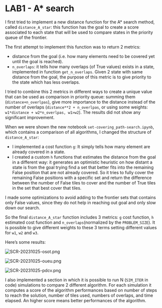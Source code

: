 # LAB1 - A* search

I first tried to implement a new distance function for the A* search method, called `distance_A_star`: this function has the goal to create a score associated to each state that will be used to compare states in the priority queue of the frontier. 

The first attempt to implement this function was to return 2 metrics: 

- distance from the goal (i.e. how many elements need to be covered yet until the goal is reached).
- `n_overlaps`: it tells how many overlaps (of True values) exists in a state, implemented in function `get_n_overlaps`. Given 2 state with same distance from the goal, the purpose of this metric is to give priority to the state which has less overlaps.

I tried to combine this 2 metrics in different ways to create a unique value that can be used as comparison in priority queue: summing them (`distance+n_overlpas`), give more importance to the distance instead of the number of overlaps (`distance**2 + n_overlpas`, or using some weights: `w1*distance + w2*n_overlpas, w1>w2`). The results did not show any significant improvement.

When we were shown the new notebook `set-covering_path-search.ipynb`, which contains a comparison of all algorithms, I changed the structure of `distance_A_star`:

- I implemented a cost function `g`: It simply tells how many element are already covered in a state.
- I created a custom `h` functions that estimates the distance from the goal in a different way: it generates an optimistic heuristic on how distant a state is from the goal trying find a set that better fits into the remaining False position that are not already covered. So it tries to fully cover the remaining False positions with a specific set and return the difference between the number of False tiles to cover and the number of True tiles in the set that best cover that tiles.

I made some optimizations to avoid adding to the frontier sets that contains only False values, since they do not help in reaching out goal and only slow down our search.

So the final `distance_A_star` function includes 3 metrics: `g` cost function, `h` estimated cost function and `n_overlaps`(normalized by the `PROBLEM_SIZE`). It is possible to give different weights to these 3 terms setting different values for `w1`, `w2` and `w3`.

Here’s some results:

![SCR-20231025-osot.png](LAB1%20-%20A%20search%206548cdab3fb749d89385332ae4e35c31/SCR-20231025-osot.png)

![SCR-20231025-oueu.png](LAB1%20-%20A%20search%206548cdab3fb749d89385332ae4e35c31/SCR-20231025-oueu.png)

![SCR-20231025-pdcv.png](LAB1%20-%20A%20search%206548cdab3fb749d89385332ae4e35c31/SCR-20231025-pdcv.png)

I also implemented a section in which it is possible to run N (`SIM_ITER` in code) simulations to compare 2 different algorithm. For each simulation it computes a score of the algorithm performances based on number of steps to reach the solution, number of tiles used, numbers of overlaps, and time elapsed. An higher score means better performances of the algorithm.